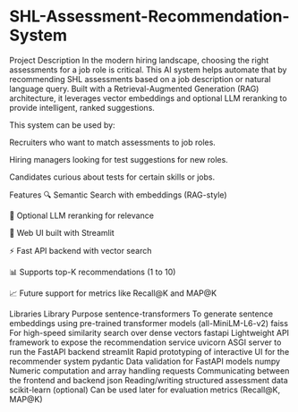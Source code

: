 # SHL-Assessment-Recommendation-System
Project Description
In the modern hiring landscape, choosing the right assessments for a job role is critical. This AI system helps automate that by recommending SHL assessments based on a job description or natural language query. Built with a Retrieval-Augmented Generation (RAG) architecture, it leverages vector embeddings and optional LLM reranking to provide intelligent, ranked suggestions.

This system can be used by:

Recruiters who want to match assessments to job roles.

Hiring managers looking for test suggestions for new roles.

Candidates curious about tests for certain skills or jobs.


Features
🔍 Semantic Search with embeddings (RAG-style)

💬 Optional LLM reranking for relevance

📃 Web UI built with Streamlit

⚡ Fast API backend with vector search

📊 Supports top-K recommendations (1 to 10)

📈 Future support for metrics like Recall@K and MAP@K

Libraries
Library	Purpose
sentence-transformers	To generate sentence embeddings using pre-trained transformer models (all-MiniLM-L6-v2)
faiss	For high-speed similarity search over dense vectors
fastapi	Lightweight API framework to expose the recommendation service
uvicorn	ASGI server to run the FastAPI backend
streamlit	Rapid prototyping of interactive UI for the recommender system
pydantic	Data validation for FastAPI models
numpy	Numeric computation and array handling
requests	Communicating between the frontend and backend
json	Reading/writing structured assessment data
scikit-learn (optional)	Can be used later for evaluation metrics (Recall@K, MAP@K)

